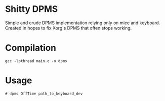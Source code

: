 # Shitty DPMS

Simple and crude DPMS implementation relying only on mice and keyboard.
Created in hopes to fix Xorg's DPMS that often stops working.

# Compilation

`gcc -lpthread main.c -o dpms`

# Usage

`# dpms OffTime path_to_keyboard_dev`

